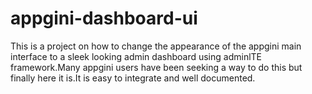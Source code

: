 # appgini-dashboard-ui
This is a project on how to change the appearance of the appgini main interface to a sleek looking admin dashboard using adminlTE framework.Many appgini users have been seeking a way to do this but finally here it is.It is easy to integrate and well documented.
